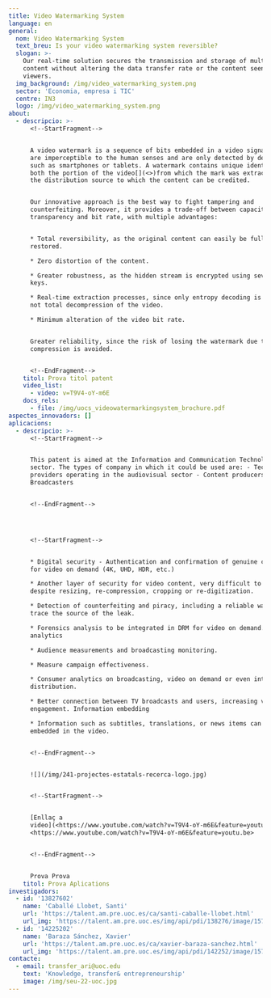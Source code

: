 ```yaml
---
title: Video Watermarking System
language: en
general:
  nom: Video Watermarking System
  text_breu: Is your video watermarking system reversible?
  slogan: >-
    Our real-time solution secures the transmission and storage of multimedia
    content without altering the data transfer rate or the content seen by
    viewers.
  img_background: /img/video_watermarking_system.png
  sector: 'Economia, empresa i TIC'
  centre: IN3
  logo: /img/video_watermarking_system.png
about:
  - descripcio: >-
      <!--StartFragment-->


      A video watermark is a sequence of bits embedded in a video signal. They
      are imperceptible to the human senses and are only detected by devices
      such as smartphones or tablets. A watermark contains unique identifiers of
      both the portion of the video[](<>)from which the mark was extracted and
      the distribution source to which the content can be credited.


      Our innovative approach is the best way to fight tampering and
      counterfeiting. Moreover, it provides a trade-off between capacity,
      transparency and bit rate, with multiple advantages:


      * Total reversibility, as the original content can easily be fully
      restored.

      * Zero distortion of the content.

      * Greater robustness, as the hidden stream is encrypted using several
      keys.

      * Real-time extraction processes, since only entropy decoding is required,
      not total decompression of the video.

      * Minimum alteration of the video bit rate.


      Greater reliability, since the risk of losing the watermark due to
      compression is avoided.


      <!--EndFragment-->
    titol: Prova titol patent
    video_list:
      - video: v=T9V4-oY-m6E
    docs_rels:
      - file: /img/uocs_videowatermarkingsystem_brochure.pdf
aspectes_innovadors: []
aplicacions:
  - descripcio: >-
      <!--StartFragment-->


      This patent is aimed at the Information and Communication Technology
      sector. The types of company in which it could be used are: - Technology
      providers operating in the audiovisual sector - Content producers -
      Broadcasters


      <!--EndFragment-->




      <!--StartFragment-->


      * Digital security - Authentication and confirmation of genuine content
      for video on demand (4K, UHD, HDR, etc.) 

      * Another layer of security for video content, very difficult to remove
      despite resizing, re-compression, cropping or re-digitization. 

      * Detection of counterfeiting and piracy, including a reliable way to
      trace the source of the leak. 

      * Forensics analysis to be integrated in DRM for video on demand. Media
      analytics 

      * Audience measurements and broadcasting monitoring. 

      * Measure campaign effectiveness.  

      * Consumer analytics on broadcasting, video on demand or even internet
      distribution. 

      * Better connection between TV broadcasts and users, increasing viewer
      engagement. Information embedding 

      * Information such as subtitles, translations, or news items can be
      embedded in the video.


      <!--EndFragment-->


      ![](/img/241-projectes-estatals-recerca-logo.jpg)


      <!--StartFragment-->


      [Enllaç a
      video](<https://www.youtube.com/watch?v=T9V4-oY-m6E&feature=youtu.be>)
      <https://www.youtube.com/watch?v=T9V4-oY-m6E&feature=youtu.be>


      <!--EndFragment-->


      Prova Prova
    titol: Prova Aplications
investigadors:
  - id: '13827602'
    name: 'Caballé Llobet, Santi'
    url: 'https://talent.am.pre.uoc.es/ca/santi-caballe-llobet.html'
    url_img: 'https://talent.am.pre.uoc.es/img/api/pdi/138276/image/1572253930175'
  - id: '14225202'
    name: 'Baraza Sánchez, Xavier'
    url: 'https://talent.am.pre.uoc.es/ca/xavier-baraza-sanchez.html'
    url_img: 'https://talent.am.pre.uoc.es/img/api/pdi/142252/image/1573926396022'
contacte:
  - email: transfer_ari@uoc.edu
    text: 'Knowledge, transfer& entrepreneurship'
    image: /img/seu-22-uoc.jpg
---
```

